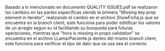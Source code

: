 Basado a lo mencionado en documento QUALITY ISSUES.pdf se realizaron los cambios en las partes especificas siendo la primera "Missing key prop element in iterator", realizando el cambio en el archivo ShowFicha.js que se encuentra en la branch client, este funciona para poder editificar los valores de un arreglo segun su id facilitando su busqueda para futuras operaciones, mientras que "hora is missing in props validation" se encuentra en el archivo LLamarPaciente.js dentro del mismo branch client, este funciona para verificar el tipo de dato que se usa sea el correcto.

